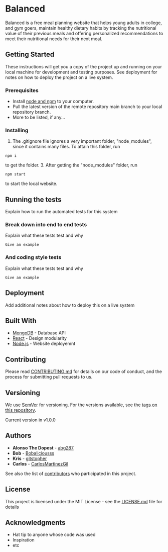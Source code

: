 # Balanced

Balanced is a free meal planning website that helps young adults in college, and gym goers, maintain healthy dietary habits by tracking the nutritional value of their previous meals and offering personalized recommendations to meet their nutritional needs for their next meal.

## Getting Started

These instructions will get you a copy of the project up and running on your local machine for development and testing purposes. See deployment for notes on how to deploy the project on a live system.

### Prerequisites

- Install [node and npm](https://docs.npmjs.com/downloading-and-installing-node-js-and-npm#checking-your-version-of-npm-and-nodejs) 
to your computer.
- Pull the latest version of the remote repository main branch to your local
repository branch.
- More to be listed, if any...

### Installing

1. The .gitignore file ignores a very important folder, "node_modules", since it
contains many files. To attain this folder, run

~~~
npm i
~~~

to get the folder.
3. After getting the "node_modules" folder, run

~~~
npm start
~~~

to start the 
local website.

## Running the tests

Explain how to run the automated tests for this system

### Break down into end to end tests

Explain what these tests test and why

```
Give an example
```

### And coding style tests

Explain what these tests test and why

```
Give an example
```

## Deployment

Add additional notes about how to deploy this on a live system

## Built With

* [MongoDB](https://www.mongodb.com/) - Database API
* [React](https://react.dev/) - Design modularity
* [Node.js](https://nodejs.org/en/) - Website deployemnt

## Contributing

Please read [CONTRIBUTING.md](./CONTRIBUTING.md) for details on our code of conduct, and the process for submitting pull requests to us.

## Versioning

We use [SemVer](http://semver.org/) for versioning. For the versions available, see the [tags on this repository](https://github.com/abg287/Balanced/tags). 

Current version in v1.0.0

## Authors

* **Alonso The Dopest** - [abg287](https://github.com/abg287)
* **Bob** - [Bobaliciousss](https://github.com/Bobaliciousss)
* **Kris** - [gitstopher](https://github.com/gitstopher)
* **Carlos** - [CarlosMartinezGil](https://github.com/CarlosMartinezGil)

See also the list of [contributors](https://github.com/abg287/Balanced/graphs/contributors) who participated in this project.

## License

This project is licensed under the MIT License - see the [LICENSE.md](LICENSE) file for details

## Acknowledgments

* Hat tip to anyone whose code was used
* Inspiration
* etc
